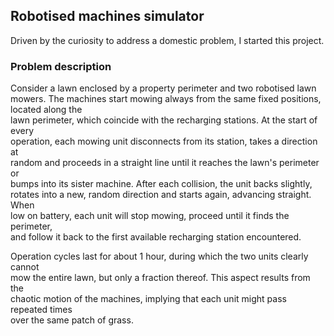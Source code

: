 ## Robotised machines simulator

Driven by the curiosity to address a domestic problem, I started this project. 

### Problem description
Consider a lawn enclosed by a property perimeter and two robotised lawn mowers. 
The machines start mowing always from the same fixed positions, located along the  
lawn perimeter, which coincide with the recharging stations. At the start of every  
operation, each mowing unit disconnects from its station, takes a direction at  
random and proceeds in a straight line until it reaches the lawn's perimeter or  
bumps into its sister machine. After each collision, the unit backs slightly,  
rotates into a new, random direction and starts again, advancing straight. When  
low on battery, each unit will stop mowing, proceed until it finds the perimeter,  
and follow it back to the first available recharging station encountered.  

Operation cycles last for about 1 hour, during which the two units clearly cannot  
mow the entire lawn, but only a fraction thereof. This aspect results from the  
chaotic motion of the machines, implying that each unit might pass repeated times  
over the same patch of grass. 
